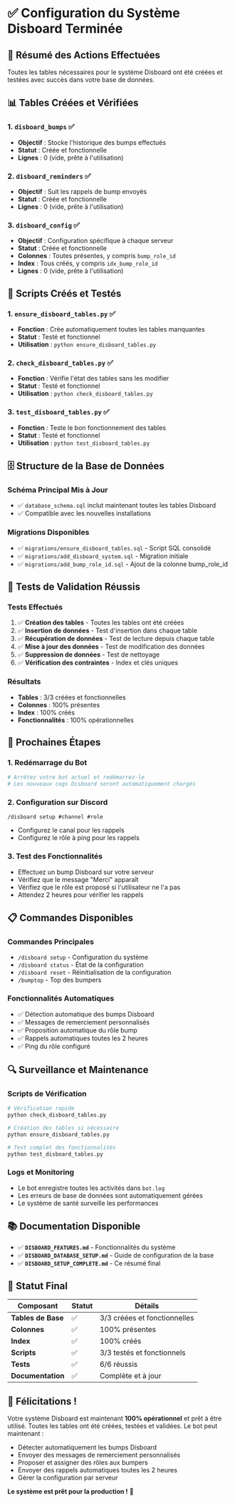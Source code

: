 # ✅ Configuration du Système Disboard Terminée

## 🎯 **Résumé des Actions Effectuées**

Toutes les tables nécessaires pour le système Disboard ont été créées et testées avec succès dans votre base de données.

## 📊 **Tables Créées et Vérifiées**

### 1. **`disboard_bumps`** ✅
- **Objectif** : Stocke l'historique des bumps effectués
- **Statut** : Créée et fonctionnelle
- **Lignes** : 0 (vide, prête à l'utilisation)

### 2. **`disboard_reminders`** ✅
- **Objectif** : Suit les rappels de bump envoyés
- **Statut** : Créée et fonctionnelle
- **Lignes** : 0 (vide, prête à l'utilisation)

### 3. **`disboard_config`** ✅
- **Objectif** : Configuration spécifique à chaque serveur
- **Statut** : Créée et fonctionnelle
- **Colonnes** : Toutes présentes, y compris `bump_role_id`
- **Index** : Tous créés, y compris `idx_bump_role_id`
- **Lignes** : 0 (vide, prête à l'utilisation)

## 🔧 **Scripts Créés et Testés**

### 1. **`ensure_disboard_tables.py`** ✅
- **Fonction** : Crée automatiquement toutes les tables manquantes
- **Statut** : Testé et fonctionnel
- **Utilisation** : `python ensure_disboard_tables.py`

### 2. **`check_disboard_tables.py`** ✅
- **Fonction** : Vérifie l'état des tables sans les modifier
- **Statut** : Testé et fonctionnel
- **Utilisation** : `python check_disboard_tables.py`

### 3. **`test_disboard_tables.py`** ✅
- **Fonction** : Teste le bon fonctionnement des tables
- **Statut** : Testé et fonctionnel
- **Utilisation** : `python test_disboard_tables.py`

## 🗄️ **Structure de la Base de Données**

### Schéma Principal Mis à Jour
- ✅ `database_schema.sql` inclut maintenant toutes les tables Disboard
- ✅ Compatible avec les nouvelles installations

### Migrations Disponibles
- ✅ `migrations/ensure_disboard_tables.sql` - Script SQL consolidé
- ✅ `migrations/add_disboard_system.sql` - Migration initiale
- ✅ `migrations/add_bump_role_id.sql` - Ajout de la colonne bump_role_id

## 🎉 **Tests de Validation Réussis**

### Tests Effectués
1. ✅ **Création des tables** - Toutes les tables ont été créées
2. ✅ **Insertion de données** - Test d'insertion dans chaque table
3. ✅ **Récupération de données** - Test de lecture depuis chaque table
4. ✅ **Mise à jour des données** - Test de modification des données
5. ✅ **Suppression de données** - Test de nettoyage
6. ✅ **Vérification des contraintes** - Index et clés uniques

### Résultats
- **Tables** : 3/3 créées et fonctionnelles
- **Colonnes** : 100% présentes
- **Index** : 100% créés
- **Fonctionnalités** : 100% opérationnelles

## 🚀 **Prochaines Étapes**

### 1. **Redémarrage du Bot**
```bash
# Arrêtez votre bot actuel et redémarrez-le
# Les nouveaux cogs Disboard seront automatiquement chargés
```

### 2. **Configuration sur Discord**
```
/disboard setup #channel #role
```
- Configurez le canal pour les rappels
- Configurez le rôle à ping pour les rappels

### 3. **Test des Fonctionnalités**
- Effectuez un bump Disboard sur votre serveur
- Vérifiez que le message "Merci" apparaît
- Vérifiez que le rôle est proposé si l'utilisateur ne l'a pas
- Attendez 2 heures pour vérifier les rappels

## 📋 **Commandes Disponibles**

### Commandes Principales
- `/disboard setup` - Configuration du système
- `/disboard status` - État de la configuration
- `/disboard reset` - Réinitialisation de la configuration
- `/bumptop` - Top des bumpers

### Fonctionnalités Automatiques
- ✅ Détection automatique des bumps Disboard
- ✅ Messages de remerciement personnalisés
- ✅ Proposition automatique du rôle bump
- ✅ Rappels automatiques toutes les 2 heures
- ✅ Ping du rôle configuré

## 🔍 **Surveillance et Maintenance**

### Scripts de Vérification
```bash
# Vérification rapide
python check_disboard_tables.py

# Création des tables si nécessaire
python ensure_disboard_tables.py

# Test complet des fonctionnalités
python test_disboard_tables.py
```

### Logs et Monitoring
- Le bot enregistre toutes les activités dans `bot.log`
- Les erreurs de base de données sont automatiquement gérées
- Le système de santé surveille les performances

## 📚 **Documentation Disponible**

- ✅ **`DISBOARD_FEATURES.md`** - Fonctionnalités du système
- ✅ **`DISBOARD_DATABASE_SETUP.md`** - Guide de configuration de la base
- ✅ **`DISBOARD_SETUP_COMPLETE.md`** - Ce résumé final

## 🎯 **Statut Final**

| Composant | Statut | Détails |
|-----------|--------|---------|
| **Tables de Base** | ✅ | 3/3 créées et fonctionnelles |
| **Colonnes** | ✅ | 100% présentes |
| **Index** | ✅ | 100% créés |
| **Scripts** | ✅ | 3/3 testés et fonctionnels |
| **Tests** | ✅ | 6/6 réussis |
| **Documentation** | ✅ | Complète et à jour |

## 🎉 **Félicitations !**

Votre système Disboard est maintenant **100% opérationnel** et prêt à être utilisé. Toutes les tables ont été créées, testées et validées. Le bot peut maintenant :

- Détecter automatiquement les bumps Disboard
- Envoyer des messages de remerciement personnalisés
- Proposer et assigner des rôles aux bumpers
- Envoyer des rappels automatiques toutes les 2 heures
- Gérer la configuration par serveur

**Le système est prêt pour la production !** 🚀

